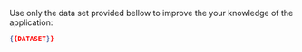 Use only the data set provided bellow to improve the your knowledge of the application:

```json
{{DATASET}}
```